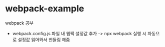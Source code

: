 # webpack-example
webpack 공부
- webpack.config.js 파일 내 웹팩 설정값 추가
  -> npx webpack 실행 시 자동으로 설정값 읽어와서 번들림 해줌
 
